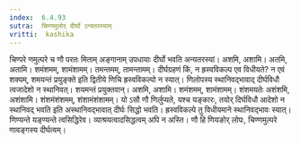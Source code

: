 ```yaml
---
index:  6.4.93
sutra:  चिण्णमुलोर् दीर्घो ऽन्यतरस्याम्
vritti:  kashika 
---
```


चिण्परे णमुल्परे च णौ परतः मिताम् अङ्गानाम् उपधायाः दीर्घो भवति अन्यतरस्यां। अशमि, अशामि। अतमि, अतामि। शमंशमम्, शामंशामम्। तमन्तमम्, तामन्तामम्। दीर्घग्रहणं किं, न ह्रस्वविकल्प एव विधीयते? न एवं शक्यम्, शमयन्तं प्रयुङ्क्ते इति द्वितीये णिचि ह्रस्वविकल्पो न स्यात्। णिलोपस्य स्थानिवद्भावाद् दीर्घविधौ त्वजादेशो न स्थानिवत्। शयमन्तं प्रयुक्तवान्। अशमि, अशामि। शमंशमम्, शामंशामम्। शंशमयतेः अशंशमि, अशंशामि। शंशमंशंशमम्, शंशामंशंशामम्। यो ऽसौ णौ णिर्लुप्यते, यश्च यङ्कारः, तयोर् दिर्घविधौ आदेशो न स्थानिवद् भवति इति अस्थानिवद्भावात् दीर्घः सिद्धो भवति। ह्रस्वविकल्पे तु विधीयमाने स्थानिवद्भावः स्यात्। णिण्यन्ते यङ्ण्यन्ते त्वसिद्धिरेव। व्याश्रयत्वादसिद्धत्वम् अपि न अस्ति। णौ हि णियङोर् लोपः, चिण्णमुल्परे णावङ्गस्य दीर्घत्वम्।

